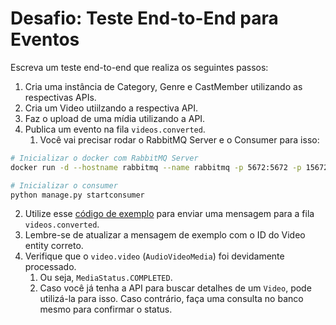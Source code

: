 # Desafio: Teste End-to-End para Eventos

Escreva um teste end-to-end que realiza os seguintes passos:

1. Cria uma instância de Category, Genre e CastMember utilizando as respectivas APIs.
2. Cria um Video utiilzando a respectiva API.
3. Faz o upload de uma mídia utilizando a API.
4. Publica um evento na fila `videos.converted`.
   1. Você vai precisar rodar o RabbitMQ Server e o Consumer para isso:
```bash
# Inicializar o docker com RabbitMQ Server
docker run -d --hostname rabbitmq --name rabbitmq -p 5672:5672 -p 15672:15672 rabbitmq:3-management

# Inicializar o consumer
python manage.py startconsumer
```
   2. Utilize esse [código de exemplo](../code_examples/send_message_to_rabbit_mq.py) para enviar uma mensagem para a fila `videos.converted`.
   3. Lembre-se de atualizar a mensagem de exemplo com o ID do Video entity correto.
6. Verifique que o `video.video` (`AudioVideoMedia`) foi devidamente processado.
   1. Ou seja, `MediaStatus.COMPLETED`.
   2. Caso você já tenha a API para buscar detalhes de um `Video`, pode utilizá-la para isso. Caso contrário, faça uma consulta no banco mesmo para confirmar o status.
